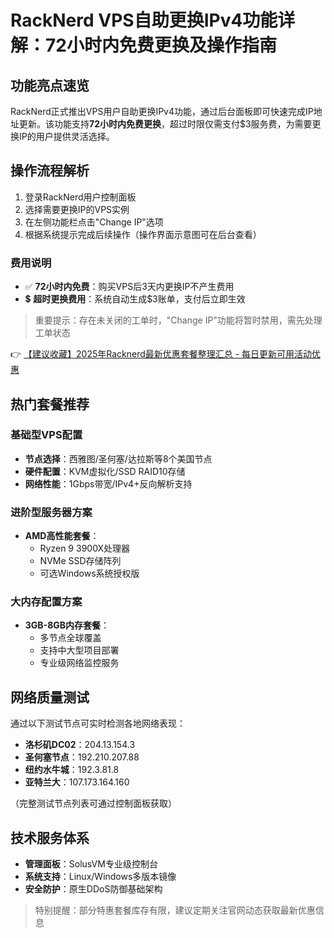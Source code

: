 # RackNerd VPS自助更换IPv4功能详解：72小时内免费更换及操作指南

## 功能亮点速览
RackNerd正式推出VPS用户自助更换IPv4功能，通过后台面板即可快速完成IP地址更新。该功能支持**72小时内免费更换**，超过时限仅需支付$3服务费，为需要更换IP的用户提供灵活选择。

## 操作流程解析
1. 登录RackNerd用户控制面板
2. 选择需要更换IP的VPS实例
3. 在左侧功能栏点击"Change IP"选项
4. 根据系统提示完成后续操作（操作界面示意图可在后台查看）

### 费用说明
- ✅ **72小时内免费**：购买VPS后3天内更换IP不产生费用
- 💲 **超时更换费用**：系统自动生成$3账单，支付后立即生效

> 重要提示：存在未关闭的工单时，"Change IP"功能将暂时禁用，需先处理工单状态

👉 [【建议收藏】2025年Racknerd最新优惠套餐整理汇总 - 每日更新可用活动优惠](https://bit.ly/Rack_Nerd)

## 热门套餐推荐
### 基础型VPS配置
- **节点选择**：西雅图/圣何塞/达拉斯等8个美国节点
- **硬件配置**：KVM虚拟化/SSD RAID10存储
- **网络性能**：1Gbps带宽/IPv4+反向解析支持

### 进阶型服务器方案
- **AMD高性能套餐**：
  - Ryzen 9 3900X处理器
  - NVMe SSD存储阵列
  - 可选Windows系统授权版

### 大内存配置方案
- **3GB-8GB内存套餐**：
  - 多节点全球覆盖
  - 支持中大型项目部署
  - 专业级网络监控服务

## 网络质量测试
通过以下测试节点可实时检测各地网络表现：
- **洛杉矶DC02**：204.13.154.3
- **圣何塞节点**：192.210.207.88
- **纽约水牛城**：192.3.81.8
- **亚特兰大**：107.173.164.160

（完整测试节点列表可通过控制面板获取）

## 技术服务体系
- **管理面板**：SolusVM专业级控制台
- **系统支持**：Linux/Windows多版本镜像
- **安全防护**：原生DDoS防御基础架构

> 特别提醒：部分特惠套餐库存有限，建议定期关注官网动态获取最新优惠信息